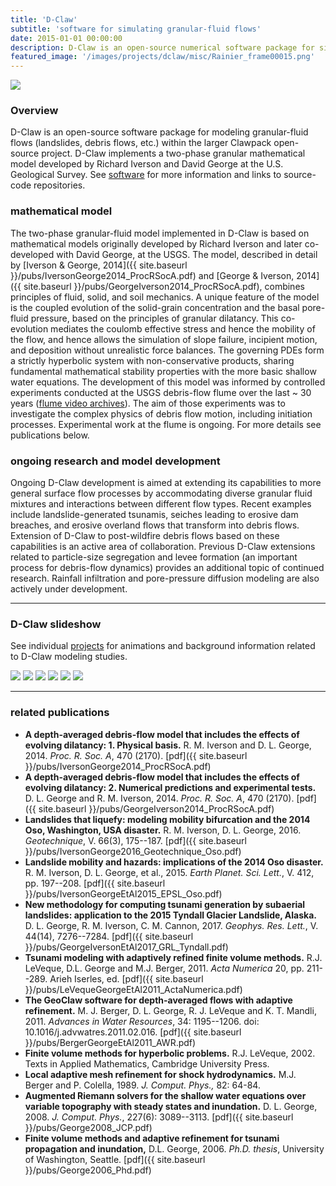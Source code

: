 ```yaml
---
title: 'D-Claw'
subtitle: 'software for simulating granular-fluid flows'
date: 2015-01-01 00:00:00
description: D-Claw is an open-source numerical software package for simulating granular-fluid flows, such as landslides, debris flows, and lahars.
featured_image: '/images/projects/dclaw/misc/Rainier_frame00015.png'
---
```


![](/images/projects/dclaw/misc/Rainier_frame00015.png)

### Overview

D-Claw is an open-source software package for modeling granular-fluid flows (landslides, debris flows, etc.) within the larger Clawpack open-source project. D-Claw implements a two-phase granular mathematical model developed by Richard Iverson and David George at the U.S. Geological Survey. See [software](/software/) for more information and links to source-code repositories.


### mathematical model

The two-phase granular-fluid model implemented in D-Claw is based on mathematical models originally developed by Richard Iverson and later co-developed with David George, at the USGS. The model, described in detail by [Iverson & George, 2014]({{ site.baseurl }}/pubs/IversonGeorge2014_ProcRSocA.pdf) and [George & Iverson, 2014]({{ site.baseurl }}/pubs/GeorgeIverson2014_ProcRSocA.pdf), combines principles of fluid, solid, and soil mechanics. A unique feature of the model is the coupled evolution of the solid-grain concentration and the basal pore-fluid pressure, based on the principles of granular dilatancy. This co-evolution mediates the coulomb effective stress and hence the mobility of the flow, and hence allows the simulation of slope failure, incipient motion, and deposition without unrealistic force balances. The governing PDEs form a strictly hyperbolic system with non-conservative products, sharing fundamental mathematical stability properties with the more basic shallow water equations. The development of this model was informed by controlled experiments conducted at the USGS debris-flow flume over the last ~ 30 years ([flume video archives](https://pubs.usgs.gov/of/2007/1315/)). The aim of those experiments was to investigate the complex physics of debris flow motion, including initiation processes. Experimental work at the flume is ongoing. For more details see publications below.

### ongoing research and model development

Ongoing D-Claw development is aimed at extending its capabilities to more general surface flow processes by accommodating diverse granular fluid mixtures and interactions between different flow types. Recent examples include landslide-generated tsunamis, seiches leading to erosive dam breaches, and erosive overland flows that transform into debris flows. Extension of D-Claw to post-wildfire debris flows based on these capabilities is an active area of collaboration. Previous D-Claw extensions related to particle-size segregation and levee formation (an important process for debris-flow dynamics) provides an additional topic of continued research. Rainfall infiltration and pore-pressure diffusion modeling are also actively under development. 

---
### D-Claw slideshow

See individual [projects](/projects/) for animations and background information related to D-Claw modeling studies.


<div class="gallery" data-columns="1">
	<img src="/images/projects/dclaw/misc/Rainier_frame00015.png">
	<img src="/images/projects/dclaw/misc/Rainierframe00080.png">
	<img src="/images/projects/dclaw/misc/tyndall_oblique_frame00015.png">
	<img src="/images/projects/dclaw/misc/Sisters_frame00035.png">
	<img src="/images/projects/dclaw/misc/Alderframe00083.png">
	<img src="/images/projects/dclaw/misc/dclaw_oso.jpg">
</div>


---

### related publications

*  **A depth-averaged debris-flow model that includes the effects of evolving dilatancy: 1. Physical basis.** R. M. Iverson and D. L. George, 2014. *Proc. R. Soc. A*, 470 (2170). [pdf]({{ site.baseurl }}/pubs/IversonGeorge2014_ProcRSocA.pdf)
* **A depth-averaged debris-flow model that includes the effects of evolving dilatancy: 2. Numerical predictions and experimental tests.** D. L. George and R. M. Iverson, 2014. *Proc. R. Soc. A*, 470 (2170). [pdf]({{ site.baseurl }}/pubs/GeorgeIverson2014_ProcRSocA.pdf) 
* **Landslides that liquefy: modeling mobility bifurcation and the 2014 Oso, Washington, USA disaster.** R. M. Iverson, D. L. George, 2016. *Geotechnique*, V. 66(3), 175--187. [pdf]({{ site.baseurl }}/pubs/IversonGeorge2016_Geotechnique_Oso.pdf)
* **Landslide mobility and hazards: implications of the 2014 Oso disaster.** R. M. Iverson, D. L. George, et al., 2015. *Earth Planet. Sci. Lett.*, V. 412, pp. 197--208. [pdf]({{ site.baseurl }}/pubs/IversonGeorgeEtAl2015_EPSL_Oso.pdf)
*  **New methodology for computing tsunami generation by subaerial landslides: application to the 2015 Tyndall Glacier Landslide, Alaska.** D. L. George, R. M. Iverson, C. M. Cannon, 2017. *Geophys. Res. Lett.*, V. 44(14), 7276--7284.  [pdf]({{ site.baseurl }}/pubs/GeorgeIversonEtAl2017_GRL_Tyndall.pdf)
* **Tsunami modeling with adaptively refined finite volume methods.** R.J. LeVeque, D.L. George and M.J. Berger, 2011. *Acta Numerica* 20, pp. 211--289. Arieh Iserles, ed. [pdf]({{ site.baseurl }}/pubs/LeVequeGeorgeEtAl2011_ActaNumerica.pdf)
* **The GeoClaw software for depth-averaged flows with adaptive refinement.**  M. J. Berger, D. L. George, R. J. LeVeque and K. T. Mandli, 2011. *Advances in Water Resources*, 34: 1195--1206. doi: 10.1016/j.advwatres.2011.02.016. [pdf]({{ site.baseurl }}/pubs/BergerGeorgeEtAl2011_AWR.pdf)
* **Finite volume methods for hyperbolic problems.** R.J. LeVeque, 2002. Texts in Applied Mathematics, Cambridge University Press.
* **Local adaptive mesh refinement for shock hydrodynamics.** M.J. Berger and P. Colella, 1989. *J. Comput. Phys.,* 82: 64-84. 
* **Augmented Riemann solvers for the shallow water equations over variable topography with steady states and inundation.** D. L. George, 2008. *J. Comput. Phys.*, 227(6): 3089--3113. [pdf]({{ site.baseurl }}/pubs/George2008_JCP.pdf)
* **Finite volume methods and adaptive refinement for tsunami propagation and inundation,** D.L. George, 2006. *Ph.D. thesis*, University of Washington, Seattle. [pdf]({{ site.baseurl }}/pubs/George2006_Phd.pdf)